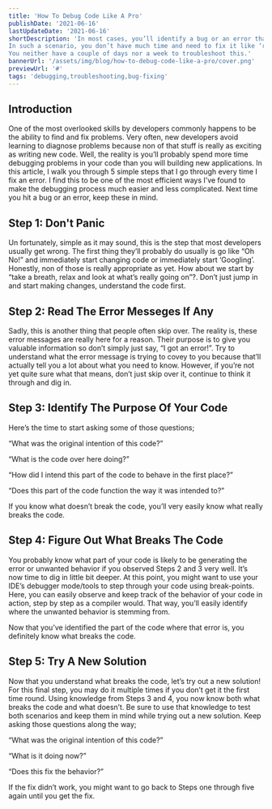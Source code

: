 ```yaml
---
title: 'How To Debug Code Like A Pro'
publishDate: '2021-06-16'
lastUpdateDate: '2021-06-16'
shortDescription: 'In most cases, you’ll identify a bug or an error that requires your immediate attention. 
In such a scenario, you don’t have much time and need to fix it like ‘right now’! 
You neither have a couple of days nor a week to troubleshoot this.'
bannerUrl: '/assets/img/blog/how-to-debug-code-like-a-pro/cover.png'
previewUrl: '#'
tags: 'debugging,troubleshooting,bug-fixing'
---
```


## Introduction

One of the most overlooked skills by developers commonly happens to be the ability to find and fix problems. Very often, new developers avoid learning to diagnose problems because non of that stuff is really as exciting as writing new code. Well, the reality is you’ll probably spend more time debugging problems in your code than you will building new applications. In this article, I walk you through 5 simple steps that I go through every time I fix an error. I find this to be one of the most efficient ways I’ve found to make the debugging process much easier and less complicated. Next time you hit a bug or an error, keep these in mind.

## Step 1: Don't Panic

Un fortunately, simple as it may sound, this is the step that most developers usually get wrong. The first thing they’ll probably do usually is go like “Oh No!” and immediately start changing code or immediately start ‘Googling’. Honestly, non of those is really appropriate as yet. How about we start by “take a breath, relax and look at what’s really going on”?. Don’t just jump in and start making changes, understand the code first.

## Step 2: Read The Error Messeges If Any

Sadly, this is another thing that people often skip over. The reality is, these error messages are really here for a reason. Their purpose is to give you valuable information so don’t simply just say, “I got an error!”. Try to understand what the error message is trying to covey to you because that’ll actually tell you a lot about what you need to know. However, if you’re not yet quite sure what that means, don’t just skip over it, continue to think it through and dig in.

## Step 3: Identify The Purpose Of Your Code

Here’s the time to start asking some of those questions;

“What was the original intention of this code?”

“What is the code over here doing?”

“How did I intend this part of the code to behave in the first place?”

“Does this part of the code function the way it was intended to?”

If you know what doesn’t break the code, you’ll very easily know what really breaks the code.

## Step 4: Figure Out What Breaks The Code

You probably know what part of your code is likely to be generating the error or unwanted behavior if you observed Steps 2 and 3 very well. It’s now time to dig in little bit deeper. At this point, you might want to use your IDE’s debugger mode/tools to step through your code using break-points. Here, you can easily observe and keep track of the behavior of your code in action, step by step as a compiler would. That way, you’ll easily identify where the unwanted behavior is stemming from.

Now that you’ve identified the part of the code where that error is, you definitely know what breaks the code.

## Step 5: Try A New Solution

Now that you understand what breaks the code, let’s try out a new solution! For this final step, you may do it multiple times if you don’t get it the first time round. Using knowledge from Steps 3 and 4, you now know both what breaks the code and what doesn’t. Be sure to use that knowledge to test both scenarios and keep them in mind while trying out a new solution. Keep asking those questions along the way;

“What was the original intention of this code?”

“What is it doing now?”

“Does this fix the behavior?”

If the fix didn’t work, you might want to go back to Steps one through five again until you get the fix.
